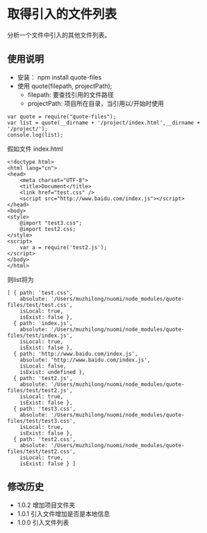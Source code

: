 # 取得引入的文件列表
 分析一个文件中引入的其他文件列表。

## 使用说明
* 安装： npm install quote-files
* 使用 quote(filepath, projectPath);
    - filepath: 要查找引用的文件路径
    - projectPath: 项目所在目录，当引用以/开始时使用
```
var quote = require("quote-files");
var list = quote(__dirname + '/project/index.html',__dirname + '/project/');
console.log(list);
```

假如文件 index.html
```
<!doctype html>
<html lang="cn">
<head>
    <meta charset="UTF-8">
    <title>Document</title>
    <link href="test.css" />
    <script src="http://www.baidu.com/index.js"></script>
</head>
<body>
<style>
    @import "test3.css";
    @import test2.css;
</style>
<script>
    var a = require('test2.js');
</script>
</body>
</html>
```
则list将为
```
[ { path: 'test.css',
    absolute: '/Users/muzhilong/nuomi/node_modules/quote-files/test/test.css',
    isLocal: true,
    isExist: false },
  { path: 'index.js',
    absolute: '/Users/muzhilong/nuomi/node_modules/quote-files/test/index.js',
    isLocal: true,
    isExist: false },
  { path: 'http://www.baidu.com/index.js',
    absolute: 'http://www.baidu.com/index.js',
    isLocal: false,
    isExist: undefined },
  { path: 'test2.js',
    absolute: '/Users/muzhilong/nuomi/node_modules/quote-files/test/test2.js',
    isLocal: true,
    isExist: false },
  { path: 'test3.css',
    absolute: '/Users/muzhilong/nuomi/node_modules/quote-files/test/test3.css',
    isLocal: true,
    isExist: false },
  { path: 'test2.css',
    absolute: '/Users/muzhilong/nuomi/node_modules/quote-files/test/test2.css',
    isLocal: true,
    isExist: false } ]
```

## 修改历史
* 1.0.2 增加项目文件夹
* 1.0.1 引入文件增加是否是本地信息
* 1.0.0 引入文件列表
